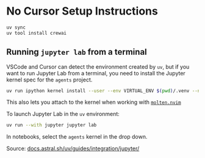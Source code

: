 # No Cursor Setup Instructions

```sh
uv sync
uv tool install crewai
```

## Running `jupyter lab` from a terminal

VSCode and Cursor can detect the environment created by `uv`, but if you want to run Jupyter Lab from a terminal, you need to install the Jupyter kernel spec for the `agents` project.

```sh
uv run ipython kernel install --user --env VIRTUAL_ENV $(pwd)/.venv --name=agents
```

This also lets you attach to the kernel when working with [`molten.nvim`](https://github.com/benlubas/molten.nvim)

To launch Jupyter Lab in the `uv` environment:

```sh
uv run --with jupyter jupyter lab
```

In notebooks, select the `agents` kernel in the drop down.

Source: [docs.astral.sh/uv/guides/integration/jupyter/](https://docs.astral.sh/uv/guides/integration/jupyter/)
